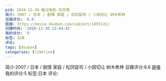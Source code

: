```yaml
---
pid: 2010-12-30-看过电影-东京塔
简介: 2007 / 日本 / 剧情 家庭 / 松冈锭司 / 小田切让 树木希林
豆瓣评分: '8.6'
链接: https://movie.douban.com/subject/1855131/
创建时间: '2010-12-30 12:44:42'
我的评分: '5'
标签: 日本
评论:
tags: [douban]
categories: [timeline]
---
```

简介:2007 / 日本 / 剧情 家庭 / 松冈锭司 / 小田切让 树木希林
豆瓣评分:8.6
[链接](https://movie.douban.com/subject/1855131/)
我的评分:5
标签:日本
评论:
